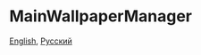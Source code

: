 # MainWallpaperManager
[English](https://github.com/MainPlay-YT/MainScripts-Automate/blob/main/WallpaperManager/Readme/EN.md), [Русский](https://github.com/MainPlay-YT/MainScripts-Automate/blob/main/WallpaperManager/Readme/RU.md)